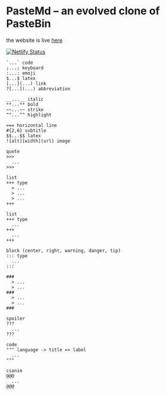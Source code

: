 # PasteMd – an evolved clone of PasteBin

the website is live [here](https://pastemd.netlify.com/)

[![Netlify Status](https://api.netlify.com/api/v1/badges/52142d17-58d8-4b84-8fa2-cc0bbff6aa9b/deploy-status)](https://app.netlify.com/sites/pastemd/deploys)

```
`...` code
;...; keyboard
:...: emoji
$...$ latex
[...](...) link
?[...](...) abbreviation

__...__ italic
**...** bold
~~...~~ strike
^^...^^ highlight

=== horizontal line
#{2,6} subtitle
$$...$$ latex
![alt][width](url) image

quote
>>>
  ...
>>>

list
+++ type
  > ...
  > ...
  > ...
+++

list
+++ type
  ...
+++
  ...
+++

block (center, right, warning, danger, tip)
::: type
  ...
:::

###
  > ...
  > ...
###
  > ...
  > ...
###

spoiler
???
  ...
???

code
""" language -> title => label
  ...
"""

csanim
@@@
  ...
@@@
```
